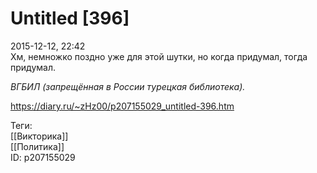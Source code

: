 Untitled [396]
===============

   
 2015-12-12, 22:42   
  Хм, немножко поздно уже для этой шутки, но когда придумал, тогда придумал.   
   
  *ВГБИЛ (запрещённая в России турецкая библиотека).*    
    
 <https://diary.ru/~zHz00/p207155029_untitled-396.htm>   
   
 Теги:   
 [[Викторика]]   
 [[Политика]]   
 ID: p207155029
